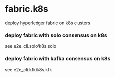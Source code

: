 # fabric.k8s
deploy hyperledger fabric on k8s clusters

### deploy fabric with solo consensus on k8s
see e2e_cli.solo/k8s.solo

### deploy fabric with kafka consensus on k8s
see e2e_cli.kfk/k8s.kfk
